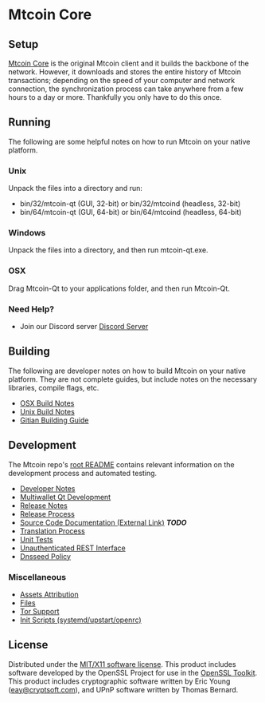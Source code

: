 Mtcoin Core
=====================

Setup
---------------------
[Mtcoin Core](http://savebitcoin.io) is the original Mtcoin client and it builds the backbone of the network. However, it downloads and stores the entire history of Mtcoin transactions; depending on the speed of your computer and network connection, the synchronization process can take anywhere from a few hours to a day or more. Thankfully you only have to do this once.

Running
---------------------
The following are some helpful notes on how to run Mtcoin on your native platform.

### Unix

Unpack the files into a directory and run:

- bin/32/mtcoin-qt (GUI, 32-bit) or bin/32/mtcoind (headless, 32-bit)
- bin/64/mtcoin-qt (GUI, 64-bit) or bin/64/mtcoind (headless, 64-bit)

### Windows

Unpack the files into a directory, and then run mtcoin-qt.exe.

### OSX

Drag Mtcoin-Qt to your applications folder, and then run Mtcoin-Qt.

### Need Help?

* Join our Discord server [Discord Server](https://discord.savebitcoin.io)

Building
---------------------
The following are developer notes on how to build Mtcoin on your native platform. They are not complete guides, but include notes on the necessary libraries, compile flags, etc.

- [OSX Build Notes](build-osx.md)
- [Unix Build Notes](build-unix.md)
- [Gitian Building Guide](gitian-building.md)

Development
---------------------
The Mtcoin repo's [root README](https://github.com/mtcoin/mtcoin/blob/master/README.md) contains relevant information on the development process and automated testing.

- [Developer Notes](developer-notes.md)
- [Multiwallet Qt Development](multiwallet-qt.md)
- [Release Notes](release-notes.md)
- [Release Process](release-process.md)
- [Source Code Documentation (External Link)](https://dev.visucore.com/bitcoin/doxygen/) ***TODO***
- [Translation Process](translation_process.md)
- [Unit Tests](unit-tests.md)
- [Unauthenticated REST Interface](REST-interface.md)
- [Dnsseed Policy](dnsseed-policy.md)

### Miscellaneous
- [Assets Attribution](assets-attribution.md)
- [Files](files.md)
- [Tor Support](tor.md)
- [Init Scripts (systemd/upstart/openrc)](init.md)

License
---------------------
Distributed under the [MIT/X11 software license](http://www.opensource.org/licenses/mit-license.php).
This product includes software developed by the OpenSSL Project for use in the [OpenSSL Toolkit](https://www.openssl.org/). This product includes
cryptographic software written by Eric Young ([eay@cryptsoft.com](mailto:eay@cryptsoft.com)), and UPnP software written by Thomas Bernard.
